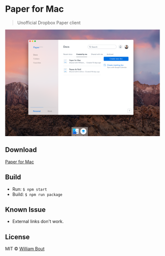 # Paper for Mac

> Unofficial Dropbox Paper client

[![](media/screenshot@2x.png)](https://github.com/williambout/paper-for-mac/releases/latest)

## Download

[Paper for Mac](https://github.com/williambout/paper-for-mac/releases/download/0.1.3/Paper.app.zip)

## Build

- Run: `$ npm start`
- Build: `$ npm run package`

## Known Issue

- External links don't work.

## License

MIT © [William Bout](http://williambout.me)
